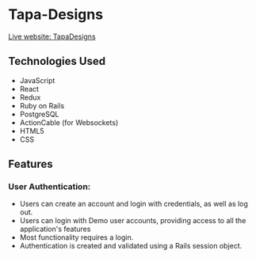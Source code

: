 # Tapa-Designs

[Live website: TapaDesigns](https://tapadesign.onrender.com)



## Technologies Used

- JavaScript
- React
- Redux
- Ruby on Rails
- PostgreSQL
- ActionCable (for Websockets)
- HTML5
- CSS

## Features


### User Authentication:

- Users can create an account and login with credentials, as well as log out.
- Users can login with Demo user accounts, providing access to all the application's features
- Most functionality requires a login.
- Authentication is created and validated using a Rails session object.
